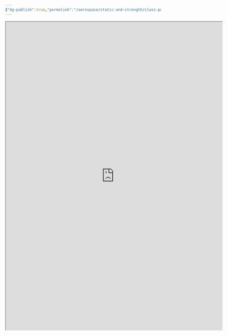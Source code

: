 ```yaml
---
{"dg-publish":true,"permalink":"/aerospace/static-and-strength/class-pdf/class-note-part-4-pdf/","noteIcon":"","created":"2025-10-10T22:09:31.589-04:00"}
---
```


<iframe src="https://drive.google.com/file/d/1y0ViLljj27EOf_5JTZl0-VnZ39HDsl18/view?usp=sharing" width="700" height="1000" ></iframe>